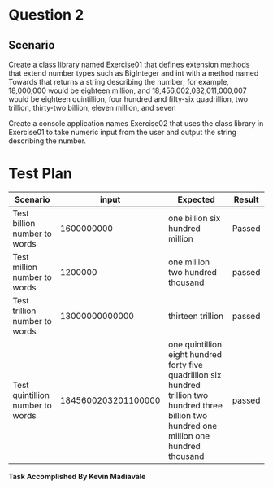 # Question 2
## Scenario
Create a class library named Exercise01 that defines extension methods that extend number types such
as BigInteger and int with a method named Towards that returns a string describing the number; for
example, 18,000,000 would be eighteen million, and 18,456,002,032,011,000,007 would be eighteen
quintillion, four hundred and fifty-six quadrillion, two trillion, thirty-two billion, eleven million, and
seven

Create a console application names Exercise02 that uses the class library in Exercise01 to take numeric
input from the user and output the string describing the number.


# Test Plan
| Scenario | input | Expected | Result |
| --- | --- | --- | --- |
| Test billion number to words  | 1600000000 | one billion six hundred million | Passed |
| Test million number to words | 1200000 | one million two hundred thousand | passed |
| Test trillion number to words | 13000000000000 | thirteen trillion | passed |
| Test quintillion number to words | 1845600203201100000 | one quintillion eight hundred forty five quadrillion six hundred trillion two hundred three billion two hundred one million one hundred thousand | passed |


**Task Accomplished By Kevin Madiavale**





